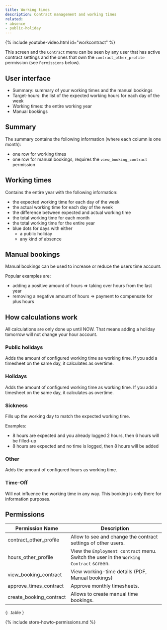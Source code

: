 ```yaml
---
title: Working times
description: Contract management and working times
related:
- absence
- public-holiday
---
```


{% include youtube-video.html id="workcontract" %}

This screen and the `Contract` menu can be seen by any user that has active contract settings and the ones that own the `contract_other_profile` permission (see `Permissions` below).

## User interface

- Summary: summary of your working times and the manual bookings
- Target-hours: the list of the expected working hours for each day of the week
- Working times: the entire working year
- Manual bookings

## Summary
 
The summary contains the following information (where each column is one month):
- one row for working times
- one row for manual bookings, requires the `view_booking_contract` permission

## Working times

Contains the entire year with the following information:
- the expected working time for each day of the week
- the actual working time for each day of the week
- the difference between expected and actual working time
- the total working time for each month
- the total working time for the entire year
- blue dots for days with either
  - a public holiday 
  - any kind of absence

## Manual bookings

Manual bookings can be used to increase or reduce the users time account.

Popular examples are:
- adding a positive amount of hours => taking over hours from the last year
- removing a negative amount of hours => payment to compensate for plus hours

## How calculations work

All calculations are only done up until NOW.
That means adding a holiday tomorrow will not change your hour account.

### Public holidays

Adds the amount of configured working time as working time.
If you add a timesheet on the same day, it calculates as overtime.

### Holidays

Adds the amount of configured working time as working time.
If you add a timesheet on the same day, it calculates as overtime.

### Sickness

Fills up the working day to match the expected working time.

Examples:
- 8 hours are expected and you already logged 2 hours, then 6 hours will be filled-up
- 8 hours are expected and no time is logged, then 8 hours will be added

### Other

Adds the amount of configured hours as working time.

### Time-Off

Will not influence the working time in any way.
This booking is only there for information purposes.

## Permissions

| Permission Name         | Description                                                                            |
|-------------------------|----------------------------------------------------------------------------------------|
| contract_other_profile  | Allow to see and change the contract settings of other users.                          |
| hours_other_profile     | View the `Employment contract` menu. Switch the user in the `Working Contract` screen. |
| view_booking_contract   | View working-time details (PDF, Manual bookings)                                       |
| approve_times_contract  | Approve monthly timesheets.                                                            |
| create_booking_contract | Allows to create manual time bookings.                                                 |
{: .table }

{% include store-howto-permissions.md %}

